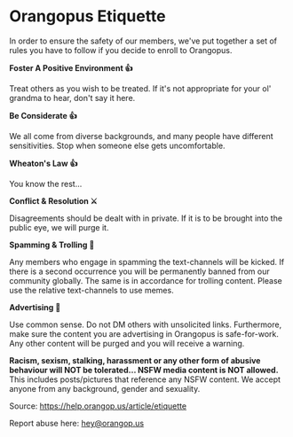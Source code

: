 # Orangopus Etiquette
In order to ensure the safety of our members, we've put together a set of rules you have to follow if you decide to enroll to Orangopus.

**Foster A Positive Environment :thumbsup:**

Treat others as you wish to be treated. If it's not appropriate for your ol' grandma to hear, don't say it here.

**Be Considerate :thumbsup:**

We all come from diverse backgrounds, and many people have different sensitivities. Stop when someone else gets uncomfortable.

**Wheaton's Law :thumbsup:**

You know the rest...

**Conflict & Resolution :crossed_swords:**

Disagreements should be dealt with in private. If it is to be brought into the public eye, we will purge it.

**Spamming & Trolling :japanese_goblin:**

Any members who engage in spamming the text-channels will be kicked. If there is a second occurrence you will be permanently banned from our community globally. The same is in accordance for trolling content. Please use the relative text-channels to use memes.

**Advertising :pencil:**

Use common sense. Do not DM others with unsolicited links. Furthermore, make sure the content you are advertising in Orangopus is safe-for-work. Any other content will be purged and you will receive a warning.

**Racism, sexism, stalking, harassment or any other form of abusive behaviour will NOT be tolerated... NSFW media content is NOT allowed.**
This includes posts/pictures that reference any NSFW content. We accept anyone from any background, gender and sexuality.

Source: https://help.orangop.us/article/etiquette

Report abuse here: hey@orangop.us
